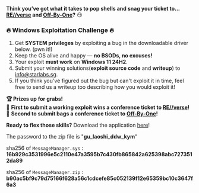 **Think you’ve got what it takes to pop shells and snag your ticket to... [RE//verse](https://re-verse.io/) and [Off-By-One](https://offbyone.sg/)?** 😏  

### 🔥 **Windows Exploitation Challenge** 🔥  
1. Get **SYSTEM privileges** by exploiting a bug in the downloadable driver below. (pwn it!)
2. Keep the OS alive and happy — **no BSODs, no excuses!**
3. Your exploit **must work** on **Windows 11 24H2**.
4. Submit your winning solutions(**exploit source code** and **writeup**) to info@starlabs.sg.
5. If you think you've figured out the bug but can't exploit it in time, feel free to send us a writeup too describing how you would exploit it!


**🏆 Prizes up for grabs!**  
🥇 **First to submit a working exploit wins a conference ticket to [RE//verse](https://re-verse.io/)!**  
🥈 **Second to submit bags a conference ticket to [Off-By-One](https://offbyone.sg/)!**  

**Ready to flex those skills?** Download the application [here](https://github.com/star-sg/challenges/raw/refs/heads/main/Jan%202025/MessageManager.zip)!

The password to the zip file is "**gu_laoshi_ddw_kym**"

sha256 of `MessageManager.sys` : **16b929c3531996e5c2110e47a3595b7c430fb865842a625398abc7273512da89**

sha256 of `MessageManager.zip` : **b90ac5bf9c79d75166f628a56c1cdcefe85c052139f12e65359bc10c3647f6a3**
